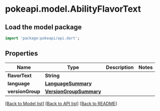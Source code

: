 # pokeapi.model.AbilityFlavorText

## Load the model package
```dart
import 'package:pokeapi/api.dart';
```

## Properties
Name | Type | Description | Notes
------------ | ------------- | ------------- | -------------
**flavorText** | **String** |  | 
**language** | [**LanguageSummary**](LanguageSummary.md) |  | 
**versionGroup** | [**VersionGroupSummary**](VersionGroupSummary.md) |  | 

[[Back to Model list]](../README.md#documentation-for-models) [[Back to API list]](../README.md#documentation-for-api-endpoints) [[Back to README]](../README.md)


